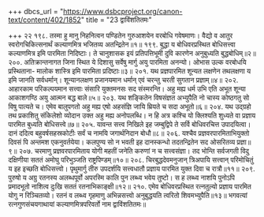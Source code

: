 +++
dbcs_url = "https://www.dsbcproject.org/canon-text/content/402/1852"
title = "23 द्वाविंशतितमः"

+++
२२
१९८. तस्मा हु मानु निहनित्वन पण्डितेन 
गुरुआशयेन वरबोधि गवेषमाणः। 
वैद्यो व आतुर स्वरोगचिकित्सनार्थं 
कल्याणमित्र भजितव्य अतन्द्रितेन॥१॥
१९९. बुद्धा य बोधिवरप्रस्थित बोधिसत्त्वा 
कल्याणमित्र इमि पारमिता निदिष्टाः। 
ते चानुशासक इयं प्रतिपत्तिभूमी 
दुवि कारणेन अनुबुध्यति बुद्धबोधिम्॥२॥
२००. अतिक्रान्तनागत जिना स्थित ये दिशासु 
सर्वेषु मार्गु अयु पारमिता अनन्यो। 
ओभास उल्क वरबोधयि प्रस्थिताना-
मालोक शास्त्रि इमि पारमिता प्रदिष्टाः॥३॥
२०१. यथ प्रज्ञपारमित शून्यत लक्षणेन 
तथलक्षणा य इमि जानति सर्वधर्मान्।
शून्यानलक्षण प्रजानयमान धर्मान्
एवं चरन्तु चरती सुगतान प्रज्ञाम्॥४॥
२०२. आहारकाम परिकल्पयमान सत्त्वाः 
संसारि युक्तमनसः सद संस्मरन्ति। 
अहु मह्य धर्म उभि एति अभूत शून्या 
आकाशगण्ठि अयु आत्मन बद्ध बाले॥५॥
२०३. यथ शङ्कितेन विषसंज्ञत अभ्युपैति 
नो चास्य कोष्ठगतु सो विषु पात्यते च। 
एमेव बालुपगतो अहु मह्य एषो 
अहसंज्ञि जायि म्रियते च सदा अभूतो॥६॥
२०४. यथ उद्ग्रहो तथ प्रकाशितु संकिलेशो 
व्योदान उक्त अहु मह्य अनोपलब्धि। 
न हि अत्र कश्चि यो क्लिश्यति शुध्यते वा 
प्रज्ञाय पारमित बुध्यति बोधिसत्त्वे॥७॥
२०५. यावन्त सत्त्व निखिले इह जम्बुद्विपे 
ते सर्वि बोधिवरचित्त उपादयित्वा। 
दानं ददित्व बहुवर्षसहस्रकोटीः 
सर्वं च नामयि जगार्थनिदान बोधौ॥८॥
२०६. यश्चैव प्रज्ञवरपारमिताभियुक्तो 
दिवसं पि अन्तमश एकनुवर्तयेया। 
कलपुण्य सो न भवती इह दानस्कन्धो 
तदतन्द्रितेन सद ओसरितव्य प्रज्ञा॥९॥
२०७. चरमाणु प्रज्ञवरपारमिताय योगी 
महतीं जनेति करुणां न च सत्त्वसंज्ञा। 
तद भोन्ति सर्वजगती विदु दक्षिणीया 
सततं अमोघु परिभुञ्जति राष्ट्रपिण्डम्॥१०॥
२०८. चिरबुद्धदेवमनुजान् त्रि‍अपायि सत्त्वान् 
परिमोचितुं य इह इच्छति बोधिसत्त्वो। 
पृथुमार्गु तीरु उपदर्शयि सत्त्वधातौ 
प्रज्ञाय पारमित युक्त दिवा च रात्रौ॥११॥
२०९. पुरुषो य अग्रु रतनस्य अलब्धपूर्वो 
अपरस्मि कालि पुन लब्ध्व भवेय तुष्टो। 
स ह लब्ध्व नाशयि पुनोऽपि प्रमादभूतो 
नाशित्व दुःखि सततं रतनाभिकाङ्क्षी॥१२॥
२१०. एमेव बोधिवरप्रस्थित रत्नतुल्यो 
प्रज्ञाय पारमित योगु न रिञ्चितव्यो। 
रतनं व लब्ध्व गृहमाणु अभिन्नसत्त्वो 
अनुबुद्धयति त्वरितो शिवमभ्युपैति॥१३॥
भगवत्यां रत्नगुणसंचयगाथायां कल्याणमित्रपरिवर्तो नाम द्वाविंशतितमः॥
